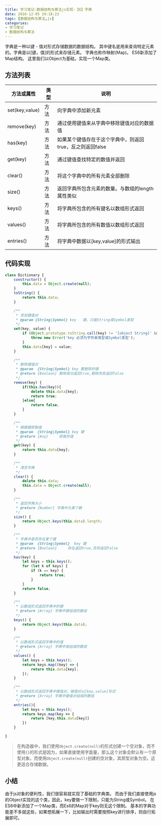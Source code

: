```yaml
---
title: 学习笔记-数据结构与算法js实现-【6】字典
date: 2016-12-05 19:18:23
tags: [数据结构与算法,js]
categories:
- 学习笔记
- 数据结构与算法
---
```


字典是一种以键 - 值对形式存储数据的数据结构。
其中键名是用来查询特定元素的。字典是以[键，值]的形式来存储元素。
字典也称作映射(Map)。
ES6新添加了Map结构。
这里我们以Object为基础，实现一个Map类。

<!--more-->

## 方法列表
|方法或属性|类型|说明|
|----|----|----|
|set(key,value)|方法|向字典中添加新元素|
|remove(key)|方法|通过使用键值来从字典中移除键值对应的数据值|
|has(key)|方法|如果某个键值存在于这个字典中，则返回true，反之则返回false|
|get(key)|方法|通过键值查找特定的数值并返回|
|clear()|方法|将这个字典中的所有元素全部删除|
|size()|方法|返回字典所包含元素的数量。与数组的length属性类似|
|keys()|方法|将字典所包含的所有键名以数组形式返回|
|values()|方法|将字典所包含的所有数值以数组形式返回|
|entries()|方法|将字典中数据以[key,value]的形式输出|

## 代码实现

```js
class Dictionary {
    constructor() {
        this.data = Object.create(null);
    }
    toString() {
        return this.data;
    }

    /**
     * 添加键值对
     * @param {String|Symbol} key   键，只能String或Symbol类型
     */
    set(key, value) {
        if (Object.prototype.toString.call(key) != '[object String]' && Object.prototype.toString.call(key) != '[object Symbol]') {
            throw new Error('key 必须为字符串类型或Symbol类型');
        }
        this.data[key] = value;
    }

    /**
     * 删除键值对
     * @param  {String|Symbol} key 要删除的键
     * @return {Boolean} 删除成功返回true,删除失败返回false
     */
    remove(key) {
        if(this.has(key)){
            delete this.data[key];
            return true;
        }else{
            return false;
        }
    }

    /**
     * 根据键获取值
     * @param  {String|Symbol} key 键
     * @return {Any}     获取的值
     */
    get(key) {
        return this.data[key];
    }

    /**
     * 清空字典
     */
    clear() {
        delete this.data;
        this.data = Object.create(null);
    }

    /**
     * 返回字典大小
     * @return {Number} 字典中元素个数
     */
    size() {
        return Object.keys(this.data).length;
    }

    /**
     * 字典中是否存在某个键
     * @param  {String|Symbol}  key 键
     * @return {Boolean}     存在返回true,否则返回false
     */
    has(key) {
        let keys = this.keys();
        for (let k of keys) {
            if (k == key) {
                return true;
            }
        }
        return false;
    }

    /**
     * 以数组形式返回字典中的键
     * @return {Array} 字典中键组成的数组
     */
    keys() {
        return Object.keys(this.data);
    }

    /**
     * 以数组形式返回字典中的值
     * @return {Array} 字典中值组成的数组
     */
    values() {
        let keys = this.keys();
        return keys.map((key) => {
            return this.data[key];
        });
    }

    /**
     * 以数组形式返回字典中键值对，键值对以[key,value]形式
     * @return {Array} 字典中键值对组成的数组
     */
    entries(){
        let keys = this.keys();
        return keys.map(key => {
            return [key,this.data[key]]
        })
    }

}
```

> 在构造器中，我们使用`Object.create(null)`的形式创建一个空对象，而不使用`{}`的形式是因为，如果直接使用字面量，那么这个对象会默认有一个原型对象。而使用`Object.create(null)`创建的空对象，其原型对象为空。这更适合存储数据。

## 小结
由于js对象的便利性，我们很容易就实现了基础的字典类。
而由于我们直接使用js的Object实现的这个类，因此，key要做一下限制，只能为String或Symbol。
在ES6中新添加了一个Map类，而Es6的Map对于key则无这个限制。
基本的字典功能差不多就这些，如果想拓展一下，比如输出时需要按照key进行排序，则自行拓展即可。
